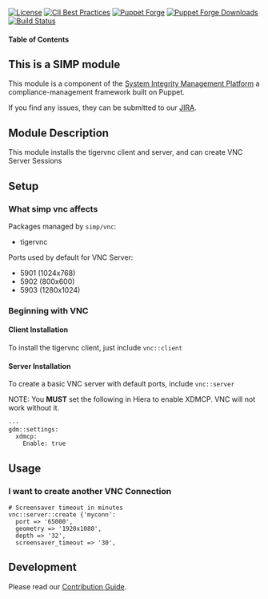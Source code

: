 [![License](https://img.shields.io/:license-apache-blue.svg)](http://www.apache.org/licenses/LICENSE-2.0.html)
[![CII Best Practices](https://bestpractices.coreinfrastructure.org/projects/73/badge)](https://bestpractices.coreinfrastructure.org/projects/73)
[![Puppet Forge](https://img.shields.io/puppetforge/v/simp/vnc.svg)](https://forge.puppetlabs.com/simp/vnc)
[![Puppet Forge Downloads](https://img.shields.io/puppetforge/dt/simp/vnc.svg)](https://forge.puppetlabs.com/simp/vnc)
[![Build Status](https://travis-ci.org/simp/pupmod-simp-vnc.svg)](https://travis-ci.org/simp/pupmod-simp-vnc)

#### Table of Contents

## This is a SIMP module
This module is a component of the
[System Integrity Management Platform](https://simp-project.com) a
compliance-management framework built on Puppet.

If you find any issues, they can be submitted to our
[JIRA](https://simp-project.atlassian.net/).

## Module Description

This module installs the tigervnc client and server, and can create VNC Server
Sessions

## Setup

### What simp vnc affects

Packages managed by `simp/vnc`:
* tigervnc

Ports used by default for VNC Server:
* 5901 (1024x768)
* 5902 (800x600)
* 5903 (1280x1024)

### Beginning with VNC

#### Client Installation

To install the tigervnc client, just include `vnc::client`

#### Server Installation

To create a basic VNC server with default ports, include `vnc::server`

NOTE: You **MUST** set the following in Hiera to enable XDMCP. VNC will not
work without it.

```
---
gdm::settings:
  xdmcp:
    Enable: true
```

## Usage

### I want to create another VNC Connection

```puppet
# Screensaver timeout in minutes
vnc::server::create {'myconn':
  port => '65000',
  geometry => '1920x1080',
  depth => '32',
  screensaver_timeout => '30',
```

## Development

Please read our [Contribution Guide](https://simp.readthedocs.io/en/stable/contributors_guide/index.html).
